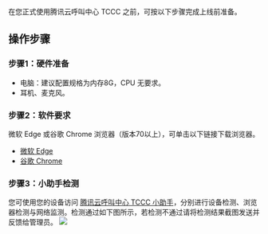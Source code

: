 在您正式使用腾讯云呼叫中心 TCCC 之前，可按以下步骤完成上线前准备。

## 操作步骤
### 步骤1：硬件准备
- 电脑：建议配置规格为内存8G，CPU 无要求。
- 耳机、麦克风。

### 步骤2：软件要求
微软 Edge 或谷歌 Chrome 浏览器（版本70以上），可单击以下链接下载浏览器。
- [微软 Edge](https://www.microsoft.com/en-us/edge)
- [谷歌 Chrome](https://www.google.com/intl/zh-CN/chrome/)

### 步骤3：小助手检测
您可使用您的设备访问 [腾讯云呼叫中心 TCCC 小助手](https://tccc.qcloud.com/helper/)，分别进行设备检测、浏览器检测与网络监测。检测通过如下图所示，若检测不通过请将检测结果截图发送并反馈给管理员。
![](https://qcloudimg.tencent-cloud.cn/raw/ecf6a783e2ee63cb76fe83c6ae865f5f.png)
